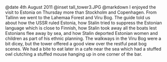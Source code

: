 @date		4th August 2011
@inset		tall_tower3.JPG
@markdown
I enjoyed the visit to Estonia on Thursday more than Stockholm and Copenhagen. From Tallinn we went to the Lahemaa Forest and Viru Bog. The guide told us about how the USSR ruled Estonia, how Stalin tried to suppress the Estonian language which is close to Finnish, how Stalin took away all the boats lest Estonians flee away by sea, and how Stalin deported Estonian women and children as part of his ethnic planning. The walkways in the Viru Bog were a bit dicey, but the tower offered a good view over the restful peat bog scenes. We had a bite to eat later in a cafe near the sea which had a stuffed owl clutching a stuffed mouse hanging up in one corner of the bar.
